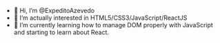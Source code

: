 - 👋 Hi, I’m @ExpeditoAzevedo
- 👀 I’m actually interested in HTML5/CSS3/JavaScript/ReactJS
- 🌱 I’m currently learning how to manage DOM properly with JavaScript and starting to learn about React.
<!---
ExpeditoAzevedo/ExpeditoAzevedo is a ✨ special ✨ repository because its `README.md` (this file) appears on your GitHub profile.
You can click the Preview link to take a look at your changes.
--->
